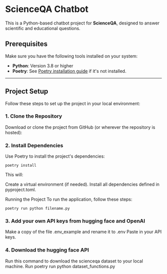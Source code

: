 # ScienceQA Chatbot

This is a Python-based chatbot project for **ScienceQA**, designed to answer scientific and educational questions.

## Prerequisites

Make sure you have the following tools installed on your system:

- **Python**: Version 3.8 or higher
- **Poetry**: See [Poetry installation guide](https://python-poetry.org/docs/#installation) if it's not installed.

---

## Project Setup

Follow these steps to set up the project in your local environment:

### 1. Clone the Repository
Download or clone the project from GitHub (or wherever the repository is hosted):

### 2. Install Dependencies
Use Poetry to install the project's dependencies:

    poetry install

This will:

Create a virtual environment (if needed).
Install all dependencies defined in pyproject.toml.

Running the Project
To run the application, follow these steps:

    poetry run python filename.py

### 3. Add your own API keys from hugging face and OpenAI
Make a copy of the file .env_example and rename it to .env
Paste in your API keys.

### 4. Download the hugging face API
Run this command to download the scienceqa dataset to your local machine.
Run
    poetry run python dataset_functions.py